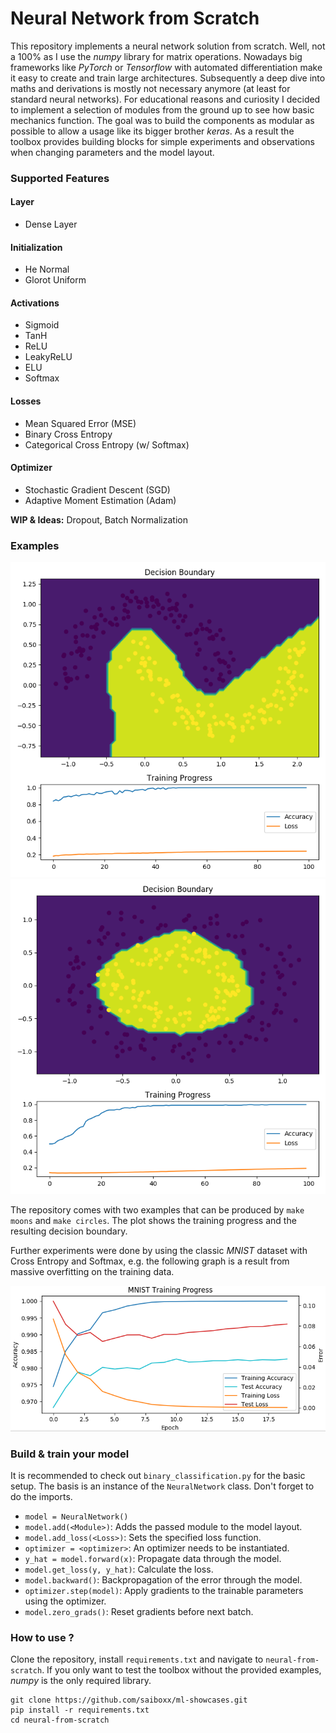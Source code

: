 # Neural Network from Scratch

This repository implements a neural network solution from scratch. Well, not a 100% as I use the *numpy* library for matrix operations.
Nowadays big frameworks like *PyTorch* or *Tensorflow* with automated differentiation make it easy to create and train large architectures.
Subsequently a deep dive into maths and derivations is mostly not necessary anymore (at least for standard neural networks).
For educational reasons and curiosity I decided to implement a selection of modules from the ground up to see how basic mechanics function.
The goal was to build the components as modular as possible to allow a usage like its bigger brother *keras*.
As a result the toolbox provides building blocks for simple experiments and observations when changing parameters and the model layout.

### Supported Features

#### Layer

- Dense Layer

#### Initialization

- He Normal
- Glorot Uniform

#### Activations

- Sigmoid
- TanH
- ReLU
- LeakyReLU
- ELU
- Softmax

#### Losses

- Mean Squared Error (MSE)
- Binary Cross Entropy
- Categorical Cross Entropy (w/ Softmax)

#### Optimizer

- Stochastic Gradient Descent (SGD)
- Adaptive Moment Estimation (Adam)

**WIP & Ideas:** Dropout, Batch Normalization

### Examples

<p align="center">
<img src="media/moons.png">
<img src="media/circles.png">
</p>

The repository comes with two examples that can be produced by ```make moons``` and ```make circles```.
The plot shows the training progress and the resulting decision boundary.

Further experiments were done by using the classic *MNIST* dataset with Cross Entropy and Softmax, e.g. the following graph is
a result from massive overfitting on the training data.
    
<p align="center">
<img src="media/mnist_classification.png">
</p>

### Build & train your model

It is recommended to check out ```binary_classification.py``` for the basic setup.
The basis is an instance of the ```NeuralNetwork``` class. Don't forget to do the imports.
- ```model = NeuralNetwork()```
- ```model.add(<Module>)```: Adds the passed module to the model layout.
- ```model.add_loss(<Loss>)```: Sets the specified loss function.
- ```optimizer = <optimizer>```: An optimizer needs to be instantiated.
- ```y_hat = model.forward(x)```: Propagate data through the model.
- ```model.get_loss(y, y_hat)```: Calculate the loss.
- ```model.backward()```: Backpropagation of the error through the model.
- ```optimizer.step(model)```: Apply gradients to the trainable parameters using the optimizer.
- ```model.zero_grads()```: Reset gradients before next batch.


### How to use ?
Clone the repository, install `requirements.txt` and navigate to `neural-from-scratch`.
If you only want to test the toolbox without the provided examples, *numpy* is the only required library.
```
git clone https://github.com/saiboxx/ml-showcases.git
pip install -r requirements.txt
cd neural-from-scratch
```